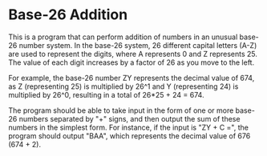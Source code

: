 # Base-26 Addition
This is a program that can perform addition of numbers in an unusual base-26 number system. In the base-26 system, 26 different capital letters (A-Z) are used to represent the digits, where A represents 0 and Z represents 25. The value of each digit increases by a factor of 26 as you move to the left.

For example, the base-26 number ZY represents the decimal value of 674, as Z (representing 25) is multiplied by 26^1 and Y (representing 24) is multiplied by 26^0, resulting in a total of 26*25 + 24 = 674.

The program should be able to take input in the form of one or more base-26 numbers separated by "+" signs, and then output the sum of these numbers in the simplest form. For instance, if the input is "ZY + C =", the program should output "BAA", which represents the decimal value of 676 (674 + 2).
